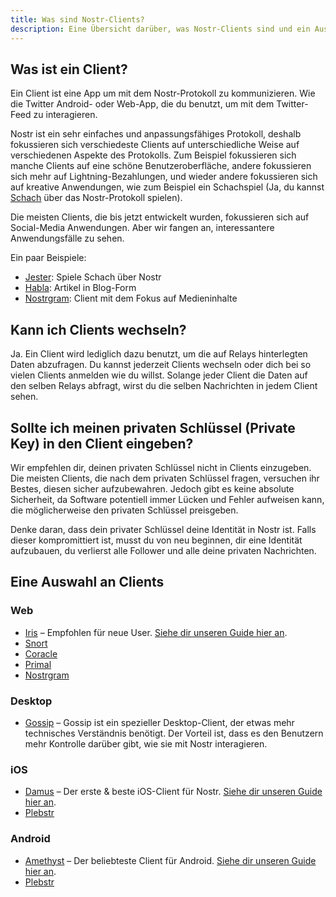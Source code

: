 ```yaml
---
title: Was sind Nostr-Clients?
description: Eine Übersicht darüber, was Nostr-Clients sind und ein Auswahl unserer Favouriten.
---
```


## Was ist ein Client?

Ein Client ist eine App um mit dem Nostr-Protokoll zu kommunizieren. Wie die Twitter Android- oder Web-App, die du benutzt, um mit dem Twitter-Feed zu interagieren.

Nostr ist ein sehr einfaches und anpassungsfähiges Protokoll, deshalb fokussieren sich verschiedeste Clients auf unterschiedliche Weise auf verschiedenen Aspekte des Protokolls. Zum Beispiel fokussieren sich manche Clients auf eine schöne Benutzeroberfläche, andere fokussieren sich mehr auf Lightning-Bezahlungen, und wieder andere fokussieren sich auf kreative Anwendungen, wie zum Beispiel ein Schachspiel (Ja, du kannst [Schach](https://jesterui.github.io/) über das Nostr-Protokoll spielen). 

Die meisten Clients, die bis jetzt entwickelt wurden, fokussieren sich auf Social-Media Anwendungen. Aber wir fangen an, interessantere Anwendungsfälle zu sehen.

Ein paar Beispiele:

-   [Jester](https://jesterui.github.io/): Spiele Schach über Nostr
-   [Habla](https://habla.news/): Artikel in Blog-Form
-   [Nostrgram](https://nostrgram.co/): Client mit dem Fokus auf Medieninhalte

## Kann ich Clients wechseln?

Ja. Ein Client wird lediglich dazu benutzt, um die auf Relays hinterlegten Daten abzufragen. Du kannst jederzeit Clients wechseln oder dich bei so vielen Clients anmelden wie du willst. Solange jeder Client die Daten auf den selben Relays abfragt, wirst du die selben Nachrichten in jedem Client sehen.

## Sollte ich meinen privaten Schlüssel (Private Key) in den Client eingeben?

Wir empfehlen dir, deinen privaten Schlüssel nicht in Clients einzugeben. Die meisten Clients, die nach dem privaten Schlüssel fragen, versuchen ihr Bestes, diesen sicher aufzubewahren. Jedoch gibt es keine absolute Sicherheit, da Software potentiell immer Lücken und Fehler aufweisen kann, die möglicherweise den privaten Schlüssel preisgeben.

Denke daran, dass dein privater Schlüssel deine Identität in Nostr ist. Falls dieser kompromittiert ist, musst du von neu beginnen, dir eine Identität aufzubauen, du verlierst alle Follower und alle deine privaten Nachrichten.

## Eine Auswahl an Clients

### Web

- [Iris](https://iris.to) – Empfohlen für neue User. [Siehe dir unseren Guide hier an](/de/guides/iris).
- [Snort](https://snort.social/)
- [Coracle](https://coracle.social/)
- [Primal](https://primal.net/)
- [Nostrgram](https://nostrgram.co/)

### Desktop

-   [Gossip](https://www.github.com/mikedilger/gossip) – Gossip ist ein spezieller Desktop-Client, der etwas mehr technisches Verständnis benötigt. Der Vorteil ist, dass es den Benutzern mehr Kontrolle darüber gibt, wie sie mit Nostr interagieren.

### iOS

-   [Damus](https://apps.apple.com/app/damus/id1628663131) – Der erste & beste iOS-Client für Nostr. [Siehe dir unseren Guide hier an](/de/guides/damus).
-   [Plebstr](https://apps.apple.com/app/plebstr-nostr-client/id1666230916)

### Android

-   [Amethyst](https://play.google.com/store/apps/details?id=com.vitorpamplona.amethyst) – Der beliebteste Client für Android. [Siehe dir unseren Guide hier an](/de/guides/amethyst).
-   [Plebstr](https://play.google.com/store/apps/details?id=com.plebstr.client)